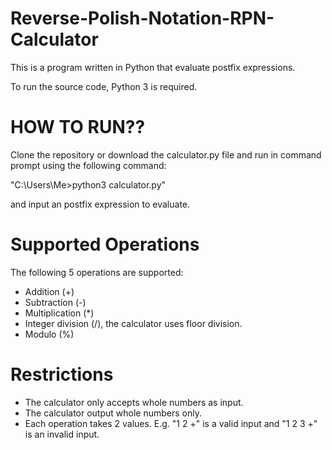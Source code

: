 # Reverse-Polish-Notation-RPN-Calculator
This is a program written in Python that evaluate postfix expressions.

To run the source code, Python 3 is required.

# HOW TO RUN??
Clone the repository or download the calculator.py file and run in command prompt using the following command:

"C:\Users\Me>python3 calculator.py"

and input an postfix expression to evaluate.

# Supported Operations
The following 5 operations are supported:
- Addition (+)
- Subtraction (-)
- Multiplication (*)
- Integer division (/), the calculator uses floor division.
- Modulo (%)

# Restrictions
- The calculator only accepts whole numbers as input.
- The calculator output whole numbers only.
- Each operation takes 2 values. E.g. "1 2 +" is a valid input and "1 2 3 +" is an invalid input.
